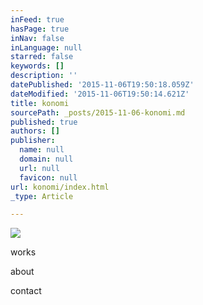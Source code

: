 ```yaml
---
inFeed: true
hasPage: true
inNav: false
inLanguage: null
starred: false
keywords: []
description: ''
datePublished: '2015-11-06T19:50:18.059Z'
dateModified: '2015-11-06T19:50:14.621Z'
title: konomi
sourcePath: _posts/2015-11-06-konomi.md
published: true
authors: []
publisher:
  name: null
  domain: null
  url: null
  favicon: null
url: konomi/index.html
_type: Article

---
```

![](https://the-grid-user-content.s3-us-west-2.amazonaws.com/5628ee11-077f-45f0-8e46-d0260c224613.jpg)

works

about

contact